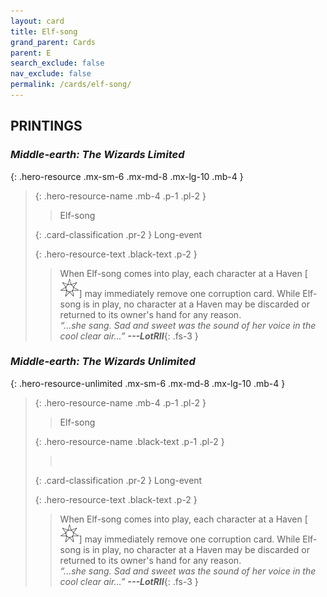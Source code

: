 ```yaml
---
layout: card
title: Elf-song
grand_parent: Cards
parent: E
search_exclude: false
nav_exclude: false
permalink: /cards/elf-song/
---
```


## PRINTINGS


### _Middle-earth: The Wizards Limited_

{: .hero-resource .mx-sm-6 .mx-md-8 .mx-lg-10 .mb-4 }
> {: .hero-resource-name .mb-4 .p-1 .pl-2 }
> > <div class="card-mp"></div>
> > <div class="card-name">Elf-song</div>
>
> {: .card-classification .pr-2 }
> Long-event
>
> {: .hero-resource-text .black-text .p-2 }
> > When Elf-song comes into play, each character at a Haven \[![](/assets/images/free-haven.svg)] may immediately remove one corruption card. While Elf-song is in play, no character at a Haven may be discarded or returned to its owner's hand for any reason.   <br>_“...she sang. Sad and sweet was the sound of her voice in the cool clear air...”_ ***---&#65279;LotRII***{: .fs-3 } 
> 

### _Middle-earth: The Wizards Unlimited_

{: .hero-resource-unlimited .mx-sm-6 .mx-md-8 .mx-lg-10 .mb-4 }
> {: .hero-resource-name .mb-4 .p-1 .pl-2 }
> > <div class="card-mp"></div>
> > <div class="card-name">Elf-song</div>
>
> {: .hero-resource-name .black-text .p-1 .pl-2 }
> > &nbsp;
>
> {: .card-classification .pr-2 }
> Long-event
>
> {: .hero-resource-text .black-text .p-2 }
> > When Elf-song comes into play, each character at a Haven \[![](/assets/images/free-haven.svg)] may immediately remove one corruption card. While Elf-song is in play, no character at a Haven may be discarded or returned to its owner's hand for any reason.   <br>_“...she sang. Sad and sweet was the sound of her voice in the cool clear air...”_ ***---&#65279;LotRII***{: .fs-3 } 
> 
